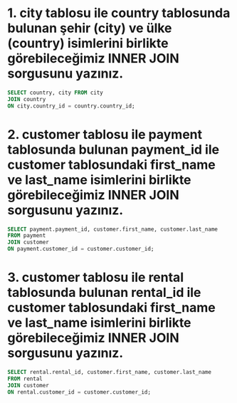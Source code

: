 # 1. city tablosu ile country tablosunda bulunan şehir (city) ve ülke (country) isimlerini birlikte görebileceğimiz INNER JOIN sorgusunu yazınız.
```SQL
SELECT country, city FROM city
JOIN country 
ON city.country_id = country.country_id;
```
# 2. customer tablosu ile payment tablosunda bulunan payment_id ile customer tablosundaki first_name ve last_name isimlerini birlikte görebileceğimiz INNER JOIN sorgusunu yazınız.
```SQL
SELECT payment.payment_id, customer.first_name, customer.last_name 
FROM payment
JOIN customer 
ON payment.customer_id = customer.customer_id;
```
# 3. customer tablosu ile rental tablosunda bulunan rental_id ile customer tablosundaki first_name ve last_name isimlerini birlikte görebileceğimiz INNER JOIN sorgusunu yazınız.
```SQL
SELECT rental.rental_id, customer.first_name, customer.last_name 
FROM rental
JOIN customer 
ON rental.customer_id = customer.customer_id;
```